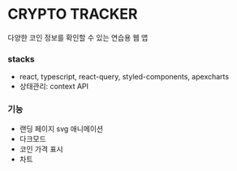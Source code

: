 # CRYPTO TRACKER

다양한 코인 정보를 확인할 수 있는 연습용 웹 앱

### stacks
* react, typescript, react-query, styled-components, apexcharts
* 상태관리: context API

### 기능
* 랜딩 페이지 svg 애니메이션
* 다크모드
* 코인 가격 표시
* 차트
